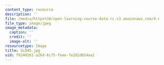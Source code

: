 ```yaml
---
content_type: resource
description: ''
file: /media/https%3A/open-learning-course-data-rc.s3.amazonaws.com/4-614-religious-architecture-and-islamic-cultures-fall-2002/f9240261a26d6c75feae7e202d654aa1_SLD45.jpg
file_type: image/jpeg
image_metadata:
  caption: ''
  credit: ''
  image-alt: ''
resourcetype: Image
title: SLD45.jpg
uid: f9240261-a26d-6c75-feae-7e202d654aa1
---
```


